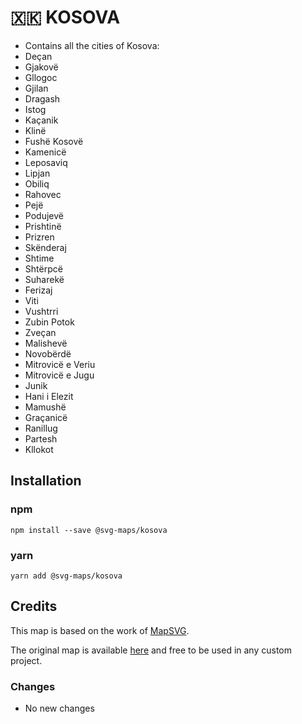 # 🇽🇰 KOSOVA

* Contains all the cities of Kosova:
* Deçan
* Gjakovë
* Gllogoc
* Gjilan
* Dragash
* Istog
* Kaçanik
* Klinë
* Fushë Kosovë
* Kamenicë
* Leposaviq
* Lipjan
* Obiliq
* Rahovec
* Pejë
* Podujevë
* Prishtinë
* Prizren
* Skënderaj
* Shtime
* Shtërpcë
* Suharekë
* Ferizaj
* Viti
* Vushtrri
* Zubin Potok
* Zveçan
* Malishevë
* Novobërdë
* Mitrovicë e Veriu
* Mitrovicë e Jugu
* Junik
* Hani i Elezit
* Mamushë
* Graçanicë
* Ranillug
* Partesh
* Kllokot



## Installation

### npm

`npm install --save @svg-maps/kosova`

### yarn

`yarn add @svg-maps/kosova`

## Credits

This map is based on the work of [MapSVG](https://mapsvg.com).

The original map is available [here](https://mapsvg.com/maps/kosova) and free to be used in any custom project.

### Changes

* No new changes